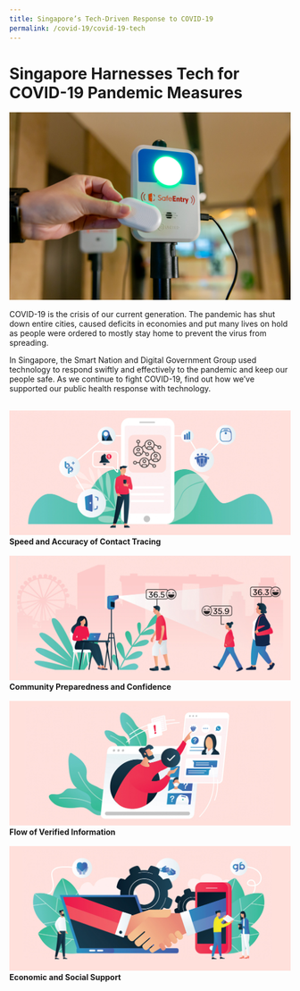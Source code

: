 ```yaml
---
title: Singapore’s Tech-Driven Response to COVID-19
permalink: /covid-19/covid-19-tech
---
```

#  Singapore Harnesses Tech for COVID-19 Pandemic Measures

 ![Alt text for image on Isomer site](/images/covid-19/SafeEntryGatwayCheckOutBox.jpg)


COVID-19 is the crisis of our current generation. The pandemic has shut down entire cities, caused deficits in economies and put many lives on hold as people were ordered to mostly stay home to prevent the virus from spreading.

In Singapore, the Smart Nation and Digital Government Group used technology to respond swiftly and effectively to the pandemic and keep our people safe. As we continue to fight COVID-19, find out how we’ve supported our public health response with technology.

<br>
<div class="row">  
  <div class="col"> 
    <a href="/combating-covid-19/digital-contact-tracing"><img src="/images/covid-19/Covid-Contact-Tracing.jpg"></a><br>
    <div class="header"><b>Speed and Accuracy of Contact Tracing</b></div><br>
  </div>
  	<div class="col"> 
      <a href="/combating-covid-19/community-preparedness">  <img src="/images/covid-19/Covid-Public-Health-Solutions.jpg"></a><br>
      <div class="header"><b>Community Preparedness and Confidence</b></div>  <br>
  </div>
 </div>
 <div class="row">  
     <div class="col"> 
    <a href="/combating-covid-19/ensure-verified-information"><img src="/images/covid-19/Covid-Providing-Information.jpg"></a><br>
     <div class="header"><b>Flow of Verified Information</b></div><br>
  </div>
     <div class="col"> 
      <a href="//combating-covid-19/economic-social-support">  <img src="/images/covid-19/Covid-Social-and-Economic-Support.jpg"></a><br>
       <div class="header"><b>Economic and Social Support</b></div><br>
  </div>